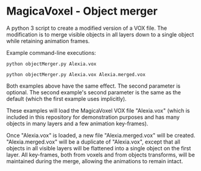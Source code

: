 # MagicaVoxel - Object merger
A python 3 script to create a modified version of a VOX file.  The modification is to merge visible objects in all layers down to a single object while retaining animation frames.

Example command-line executions:

```
python objectMerger.py Alexia.vox

python objectMerger.py Alexia.vox Alexia.merged.vox
```

Both examples above have the same effect.  The second parameter is optional.  The second example's second parameter is the same as the default (which the first example uses implicitly).

These examples will load the MagicaVoxel VOX file "Alexia.vox" (which is included in this repository for demonstration purposes and has many objects in many layers and a few animation key-frames).

Once "Alexia.vox" is loaded, a new file "Alexia.merged.vox" will be created.  "Alexia.merged.vox" will be a duplicate of "Alexia.vox", except that all objects in all visible layers will be flattened into a single object on the first layer.  All key-frames, both from voxels and from objects transforms, will be maintained during the merge, allowing the animations to remain intact.
